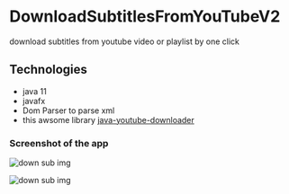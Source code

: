# DownloadSubtitlesFromYouTubeV2
download subtitles from youtube video or  playlist by one click
## Technologies
* java 11
* javafx
* Dom Parser to parse xml 
* this awsome library [java-youtube-downloader](https://github.com/sealedtx/java-youtube-downloader)
### Screenshot of the app 
![down sub img](https://user-images.githubusercontent.com/62031222/129232295-0e76c5fb-f163-4646-8e2f-c66173aa2052.png)

![down sub img](https://user-images.githubusercontent.com/62031222/129466339-36e27fce-9615-46dd-9bc1-3f86e46df942.png)


